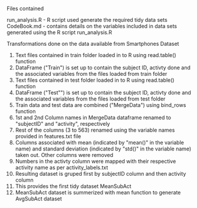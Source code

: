 Files contained

run_analysis.R - R script used generate the required tidy data sets
CodeBook.md - contains details on the variables included in data sets generated using the R script run_analysis.R

Transformations done on the data available from Smartphones Dataset

1. Text files contained in train folder loaded in to R using read.table() function
2. DataFrame ("Train") is set up to contain the subject ID, activty done and the associated variables from the files loaded from train folder
3. Text files contained in test folder loaded in to R using read.table() function
4. DataFrame ("Test"") is set up to contain the subject ID, activty done and the associated variables from the files loaded from test folder
5. Train data and test data are combined ("MergeData") using bind_rows function
6. 1st and 2nd Column names in MergeData dataframe renamed to "subjectID" and "activity", respectively
7. Rest of the columns (3 to 563) renamed using the variable names provided in features.txt file
8. Columns associated with mean (indicated by "mean()" in the variable name) and standard deviation (indicated by "std()" in the variable name) taken out. Other columns were removed
9. Numbers in the activty column were mapped with their respective activity name as per activity_labels.txt
10. Resulting dataset is gruped first by subjectID column and then activity column
11. This provides the first tidy dataset MeanSubAct
12. MeanSubAct dataset is summerized with mean function to generate AvgSubAct dataset